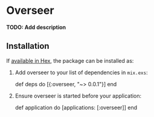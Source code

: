 # Overseer

**TODO: Add description**

## Installation

If [available in Hex](https://hex.pm/docs/publish), the package can be installed as:

  1. Add overseer to your list of dependencies in `mix.exs`:

        def deps do
          [{:overseer, "~> 0.0.1"}]
        end

  2. Ensure overseer is started before your application:

        def application do
          [applications: [:overseer]]
        end

